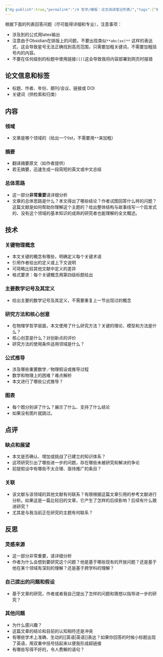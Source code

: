 ```yaml
---
{"dg-publish":true,"permalink":"/4 哲学/模板：论文阅读笔记列表/","tags":["模板","论文阅读笔记"]}
---
```



根据下面的列表回答问题（尽可能得详细和专业），注意事项：
- 涉及到的公式用latex输出
- 注意由于Obsidian在排版上的问题，不要出现类似`**abc(xx)**` 这样的表达式，这会导致星号无法正确找到高亮范围，只需要加粗关键词，不需要加粗括号内的内容。
- 不要在任何级别的标题中使用链接`[[]]`这会导致我将内容部署到网页时报错
## 论文信息和标签
- 标题、作者、年份、期刊/会议、链接或 DOI
- 关键词（供检索和归类）

## 内容

### 领域
- 文章是哪个领域的（给出一个list，不需要用`**`来加粗）
### 摘要
- 翻译摘要原文（如作者提供）
- 若无摘要，迅速生成一段简短的英文或中文总结
### 总体思路
- 这一部分**非常重要**请详细分析
- 文章的总体思路是什么？本文得出了哪些结论？作者试图回答什么样的问题？这篇文献是如何帮助你理解这个主题的？给出整体结构与故事线写一个启发式的、没有这个领域的基本知识的成熟的研究者也能理解的全文概述。 


## 技术

### 关键物理概念 
- 本文关键的概念有哪些，明确定义每个关键术语
- 引用作者给出的定义或上下文说明
- 可简略比较其他文献中定义的差异
- 格式要求：每个关键概念用第四级标题给出
### 主要数学记号及其定义
- 给出主要的数学记号及其定义，不需要重复上一节出现过的概念
### 研究方法和核心创意
- 在物理学哲学层面，本文使用了什么研究方法？关键的理论、模型和方法是什么？
- 核心创意是什么？对创新点的评价
- 研究方法的使用条件适用领域是什么？


### 公式推导
- 涉及哪些重要数学／物理假设或推导过程
- 数学和物理上的困难？难点解析
- 本文进行了哪些公式推导？

### 图表
- 每个图分别讲了什么？展示了什么、支持了什么结论
- 如果没有图片就跳过。

## 点评

### 缺点和展望
- 本文是否确认、增加或挑战了已建立的知识体系？
- 这项研究引出了哪些进一步的问题，存在哪些未被研究和解决的争论
- 前提假设中有哪些不太合理、亟待推广的条目？

### 关联
- 该文献与该领域的其他文献有何联系？有限根据这篇文章引用的参考文献进行分析。如果这是一篇比较旧的文章，它产生了怎样的后续影响？后续有什么跟进研究？
- 尤其是与我当前正在研究的主题有何联系？


## 反思

### 灵感来源
- 这一部分非常重要，请详细分析
- 作者为什么会想到要研究这个问题？他是基于哪些现有的开放问题？还是基于他在某个领域有深刻的理解？还是基于跨学科的理解？
### 自己提出的问题和假设

- 基于文章的研究，作者或者我自己提出了怎样的问题和猜想以指导进一步的研究？

### 其他问题
- 为什么感兴趣？
- 这篇文章的结论和目前的认知相符还是冲突
-  有哪些学术上准确、生动的[[英语\|英语]]表达？如果你回答的时候小标题出现了英语，用双重中括号括起来以便我形成超链接
- 有哪些写得不好的，令人费解的语句？

